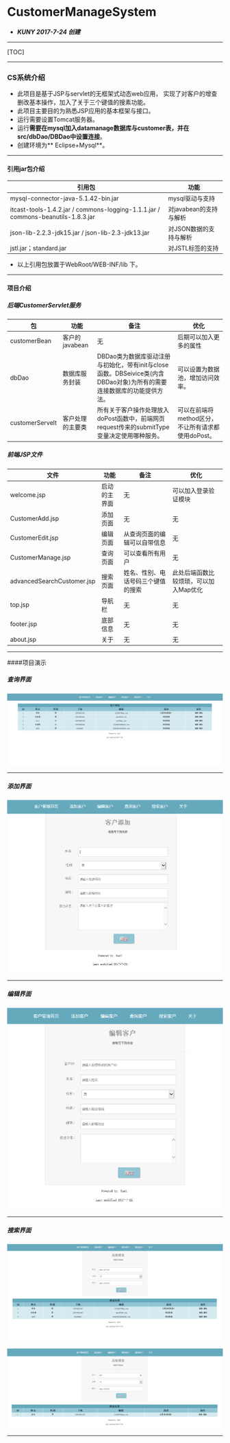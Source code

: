 # CustomerManageSystem
- ***KUNY 2017-7-24 创建***


* * *

[TOC]


* * *

### CS系统介绍
- 此项目是基于JSP与servlet的无框架式动态web应用， 实现了对客户的增查删改基本操作，加入了关于三个键值的搜素功能。
- 此项目主要目的为熟悉JSP应用的基本框架与接口。
- 运行需要设置Tomcat服务器。
- 运行**需要在mysql加入datamanage数据库与customer表，并在src/dbDao/DBDao中设置连接**。
- 创建环境为** Eclipse+Mysql**。


- - -



#### 引用jar包介绍
| 引用包 | 功能 |
|--------|--------|
|     mysql-connector-java-5.1.42-bin.jar   |    mysql驱动与支持    |
|itcast-tools-1.4.2.jar /	commons-logging-1.1.1.jar / commons-beanutils-1.8.3.jar|对javabean的支持与解析|
|json-lib-2.2.3-jdk15.jar / json-lib-2.3-jdk13.jar|对JSON数据的支持与解析|
|jstl.jar；standard.jar|对JSTL标签的支持|
- 以上引用包放置于WebRoot/WEB-INF/lib 下。


- - -


#### 项目介绍
##### 后端CustomerServlet服务
| 包 | 功能 |备注|优化|
|--------|--------|------|------|
|    customerBean   |    客户的javabean |无|后期可以加入更多的属性|
|    dbDao    |    数据库服务封装    |DBDao类为数据库驱动注册与初始化，带有init与close函数。DBSeivice类(内含DBDao对象)为所有的需要连接数据库的功能提供方法。 |可以设置为数据池，增加访问效率。|
|     customerServelt   |    客户处理的主要类   |所有关于客户操作处理放入doPost函数中，前端网页request传来的submitType变量决定使用哪种服务。|可以在前端将method区分，不让所有请求都使用doPost。|
##### 前端JSP文件
| 文件 | 功能 |备注|优化|
|--------|--------|------|---|
|welcome.jsp|启动的主界面|无|可以加入登录验证模块|
|CustomerAdd.jsp|添加页面|无|无|
|CustomerEdit.jsp|编辑页面|从查询页面的编辑可以自带信息|无|
|CustomerManage.jsp|查询页面|可以查看所有用户|无|
|advancedSearchCustomer.jsp|搜索页面|姓名、性别、电话号码三个键值的搜索|此处后端函数比较烦琐，可以加入Map优化|
|top.jsp|导航栏|无|无|
|footer.jsp|底部信息|无|无|
|about.jsp|关于|无|无|


_ _ _

####项目演示

##### 查询界面
![](https://raw.githubusercontent.com/DarinLKY/referPic/master/customerSystem/custmanage.png)


- - -

##### 添加界面
![](https://raw.githubusercontent.com/DarinLKY/referPic/master/customerSystem/custadd.png)


- - -

##### 编辑界面
![](https://raw.githubusercontent.com/DarinLKY/referPic/master/customerSystem/custedit.png)


- - -

##### 搜索界面
![](https://raw.githubusercontent.com/DarinLKY/referPic/master/customerSystem/custsearch1.png)

![](https://raw.githubusercontent.com/DarinLKY/referPic/master/customerSystem/custsearch2.png)



* * *



